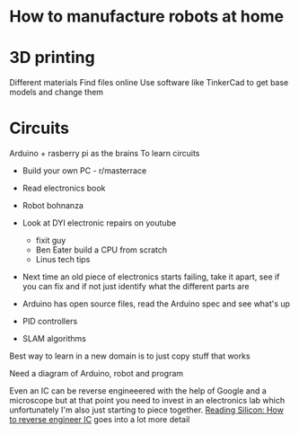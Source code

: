 # How to manufacture robots at home

# 3D printing

Different materials
Find files online
Use software like TinkerCad to get base models and change them

# Circuits

Arduino  + rasberry pi as the brains
To learn circuits
* Build your own PC - r/masterrace
* Read electronics book
* Robot bohnanza
* Look at DYI electronic repairs on youtube
    * fixit guy
    * Ben Eater build a CPU from scratch
    * Linus tech tips

* Next time an old piece of electronics starts failing, take it apart, see if you can fix and if not just identify what the different parts are
* Arduino has open source files, read the Arduino spec and see what's up
* PID controllers
* SLAM algorithms


Best way to learn in a new domain is to just copy stuff that works

Need a diagram of Arduino, robot and program

Even an IC can be reverse engineeered with the help of Google and a microscope but at that point you need to invest in an electronics lab which unfortunately I'm also just starting to piece together. [Reading Silicon: How to reverse engineer IC](https://www.youtube.com/watch?v=aHx-XUA6f9g) goes into a lot more detail